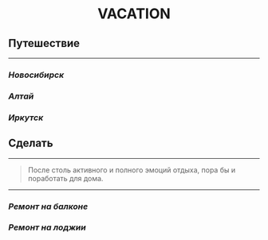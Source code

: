 # <p align="center">VACATION

## **Путешествие**
___
### *Новосибирск*

### *Алтай*

### *Иркутск*

## **Сделать**
---
> После столь активного и полного эмоций отдыха, пора бы и поработать для дома.
___
### _Ремонт на балконе_

### _Ремонт на лоджии_
